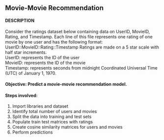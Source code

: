## Movie-Movie Recommendation

#### DESCRIPTION
Consider the ratings dataset below containing data on UserID, MovieID, Rating, and Timestamp. 
Each line of this file represents one rating of one movie by one user and has the following format: UserID::MovieID::Rating::Timestamp 
Ratings are made on a 5 star scale with half star increments.   
UserID: represents the ID of the user   
MovieID: represents the ID of the movie  
Timestamp: represents seconds from midnight Coordinated Universal Time (UTC) of January 1, 1970.

#### Objective: Predict a movie-movie recommendation model.

#### Steps involved:  
1. Import libraries and dataset  
2. Identify total number of users and movies
3. Split the data into training and test sets
4. Populate train test matrices with ratings
5. Create cosine similarity matrices for users and movies
6. Perform predictions
